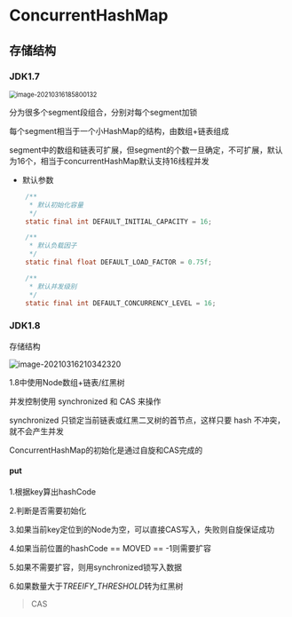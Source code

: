 # ConcurrentHashMap

## 存储结构

### JDK1.7

<img src="C:\Users\29189\AppData\Roaming\Typora\typora-user-images\image-20210316185800132.png" alt="image-20210316185800132" style="zoom:80%;" />

分为很多个segment段组合，分别对每个segment加锁

每个segment相当于一个小HashMap的结构，由数组+链表组成

segment中的数组和链表可扩展，但segment的个数一旦确定，不可扩展，默认为16个，相当于concurrentHashMap默认支持16线程并发

- 默认参数

```java
    /**
     * 默认初始化容量
     */
    static final int DEFAULT_INITIAL_CAPACITY = 16;

    /**
     * 默认负载因子
     */
    static final float DEFAULT_LOAD_FACTOR = 0.75f;

    /**
     * 默认并发级别
     */
    static final int DEFAULT_CONCURRENCY_LEVEL = 16;
```

### JDK1.8

存储结构

![image-20210316210342320](C:\Users\29189\AppData\Roaming\Typora\typora-user-images\image-20210316210342320.png)

1.8中使用Node数组+链表/红黑树

并发控制使用 synchronized 和 CAS 来操作

synchronized 只锁定当前链表或红黑二叉树的首节点，这样只要 hash 不冲突，就不会产生并发

ConcurrentHashMap的初始化是通过自旋和CAS完成的

#### put

1.根据key算出hashCode

2.判断是否需要初始化

3.如果当前key定位到的Node为空，可以直接CAS写入，失败则自旋保证成功

4.如果当前位置的hashCode == MOVED == -1则需要扩容

5.如果不需要扩容，则用synchronized锁写入数据

6.如果数量大于*TREEIFY_THRESHOLD*转为红黑树

> CAS
>
> 